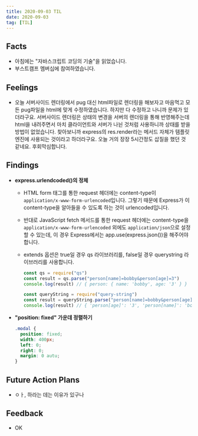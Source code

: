 ```yaml
---
title: 2020-09-03 TIL
date: 2020-09-03
tag: [TIL]
---
```


## Facts

- 아침에는 "자바스크립트 코딩의 기술"을 읽었습니다.
- 부스트캠프 멤버십에 참여하였습니다.

## Feelings

- 오늘 서버사이드 렌더링에서 pug 대신 html파일로 렌더링을 해보자고 마음먹고 모든 pug파일을 html에 맞게 수정하였습니다. 하지만 다 수정하고 나니까 문제가 있더라구요. 서버사이드 렌더링은 상태의 변경을 서버의 렌더링을 통해 반영해주는데 html을 내려주면서 마치 클라이언트와 서버가 나뉜 것처럼 사용하니까 상태를 받을 방법이 없었습니다. 찾아보니까 express의 res.render라는 메서드 자체가 템플릿 엔진에 사용되는 것이라고 하더라구요. 오늘 거의 장장 5시간정도 삽질을 했던 것 같네요. 후회막심합니다.

## Findings

- **express.urlendcoded()의 정체**  
  - HTML form 태그를 통한 request 헤더에는 content-type이 `application/x-www-form-urlencoded`입니다. 그렇기 때문에 Express가 이 content-type을 알아들을 수 있도록 하는 것이 urlencoded입니다.  
  - 반대로 JavaScript fetch 메서드를 통한 request 헤더에는 content-type을 `application/x-www-form-urlencoded` 외에도 `application/json`으로 설정할 수 있는데, 이 경우 Express에서는 app.use(express.json())을 해주어야 합니다.
  - extends 옵션은 true일 경우 qs 라이브러리를, false일 경우 querystring 라이브러리를 사용합니다.

      ```js
      const qs = require("qs")
      const result = qs.parse("person[name]=bobby&person[age]=3")
      console.log(result) // { person: { name: 'bobby', age: '3' } }

      const queryString = require("query-string")
      const result = queryString.parse("person[name]=bobby&person[age]=3")
      console.log(result) // { 'person[age]': '3', 'person[name]': 'bobby' }
      ```

- **"position: fixed" 가운데 정렬하기**

    ```css
    .modal {
      position: fixed;
      width: 400px;
      left: 0;
      right: 0;
      margin: 0 autu;
    }
    ```

## Future Action Plans

- ㅇㅏ, 하라는 데는 이유가 있구나

## Feedback

- OK
